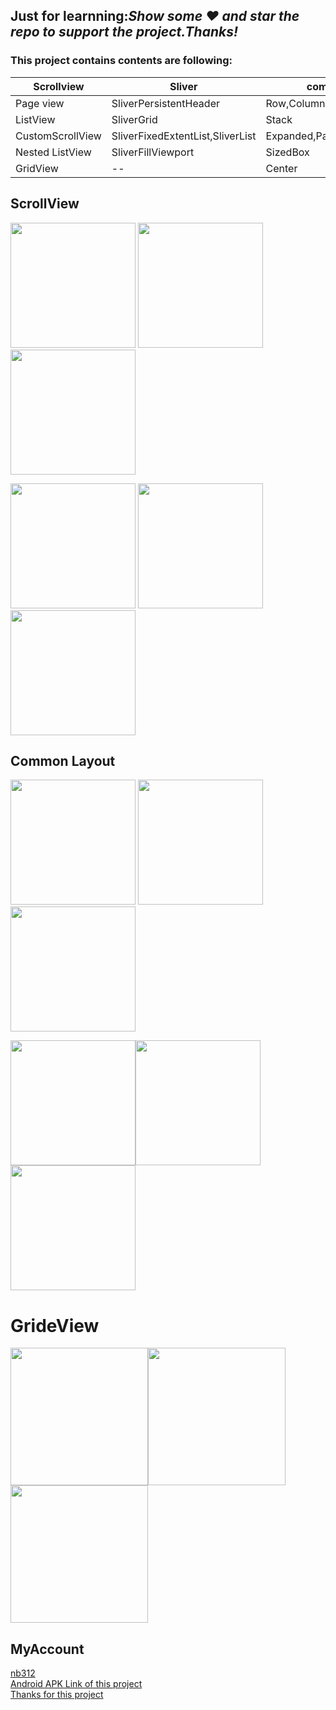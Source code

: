 
## Just for learnning:_Show some :heart: and star the repo to support the project.Thanks!_
### This project contains contents are following:  
Scrollview |  Sliver | common layout | Other | 
--- | --- | --- |---  
Page view |   SliverPersistentHeader| Row,Column,CrossAxisAlignment | InkWell
ListView | SliverGrid | Stack | Shadow
CustomScrollView | SliverFixedExtentList,SliverList | Expanded,Padding | Image.asset
Nested ListView |   SliverFillViewport | SizedBox
GridView | -- | Center | 
 
## ScrollView     
<img src="https://github.com/nb312/flutter_layout/blob/master/screenshots/nest_screen.png" width="200"> <img src="https://github.com/nb312/flutter_layout/blob/master/screenshots/sliver_screen.png" width="200"> <img src="https://github.com/nb312/flutter_layout/blob/master/screenshots/hero_screen.png" width="200">    

<img src="https://github.com/nb312/flutter_layout/blob/master/screenshots/list_screen_1.png" width="200">  <img src="https://github.com/nb312/flutter_layout/blob/master/screenshots/list_screen_2.png" width="200">  <img src="https://github.com/nb312/flutter_layout/blob/master/screenshots/page_view_screen.png" width="200">

## Common Layout     
<img src="https://github.com/nb312/flutter_layout/blob/master/screenshots/row_column.jpg" width="200">  <img src="https://github.com/nb312/flutter_layout/blob/master/screenshots/stack_screen_1.png" width="200">  <img src="https://github.com/nb312/flutter_layout/blob/master/screenshots/cross_align.jpg" width="200">

<img src="https://github.com/nb312/flutter_layout/blob/master/screenshots/stack_screen_2.png" width="200"><img src="https://github.com/nb312/flutter_layout/blob/master/screenshots/expand_screen.png" width="200">  <img src="https://github.com/nb312/flutter_layout/blob/master/screenshots/padding_screen.png" width="200">

# GrideView
 <img src="https://github.com/nb312/flutter_layout/blob/master/screenshots/move_grid_view_screen.png" width="220"><img src="https://github.com/nb312/flutter_layout/blob/master/screenshots/move_grid_view_detail_screen.png" width="220"><img src="https://github.com/nb312/flutter_layout/blob/master/screenshots/flutter_layout.gif" width="220">  


## MyAccount    
[nb312](https://github.com/nb312)   
[Android APK Link of this project](./doc/flutter_layout.apk)       
[Thanks for this project](https://github.com/bizz84/layout-demo-flutter)


